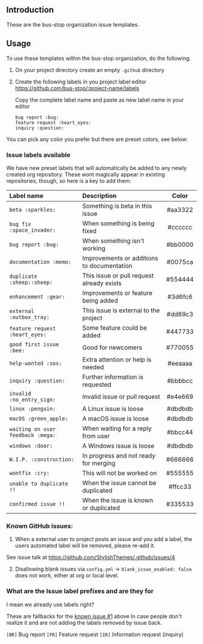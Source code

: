 ## Introduction

These are the bus-stop organization issue templates.


## Usage

To use these templates within the bus-stop organization, do the following.

1. On your project directory create an empty `.github` directory
2. Create the following labels in you project label editor
   https://github.com/bus-stop/:project-name/labels

   Copy the complete label name and paste as new label name in your editor

   `bug report :bug:`<br>
   `feature request :heart_eyes:`<br>
   `inquiry :question:`<br>

You can pick any color you prefer but there are preset colors, see below:

### Issue labels available

We have new preset labels that will automatically be added to any newly created org repository.
These wont magically appear in existing repositories, though, so here is a key to add them:


| Label name                        | Description                                | Color   |
| :-------------------------------- | :----------------------------------------- | :-----: |
| `beta :sparkles:`                 | Something is beta in this issue            | #aa3322 |
| `bug fix :space_invader:`         | When something is being fixed              | #cccccc |
| `bug report :bug:`                | When something isn't working               | #bb0000 |
| `documentation :memo:`            | Improvements or additions to documentation | #0075ca |
| `duplicate :sheep::sheep:`        | This issue or pull request already exists  | #554444 |
| `enhancement :gear:`              | Improvements or feature being added        | #3d6fc6 |
| `external :outbox_tray:`          | This issue is external to the project      | #dd89c3 |
| `feature request :heart_eyes:`    | Some feature could be added                | #447733 |
| `good first issue :bee:`          | Good for newcomers                         | #770055 |
| `help-wanted :sos:`               | Extra attention or help is needed          | #eeaaaa |
| `inquiry :question:`              | Further information is requested           | #bbbbcc |
| `invalid :no_entry_sign:`         | Invalid issue or pull request              | #e4e669 |
| `linux :penguin:`                 | A Linux issue is loose                     | #dbdbdb |
| `macOS :green_apple:`             | A macOS issue is loose                     | #dbdbdb |
| `waiting on user feedback :mega:` | When waiting for a reply from user         | #bbcc44 |
| `windows :door:`                  | A Windows issue is loose                   | #dbdbdb |
| `W.I.P. :construction:`           | In progress and not ready for merging      | #666666 |
| `wontfix :cry:`                   | This will not be worked on                 | #555555 |
| `unable to duplicate !!`          | When the issue cannot be duplicated        | #ffcc33 |
| `confirmed issue !!`              | When the issue is known or duplicated       | #335533 |

### Known GitHub issues:

1. When a external user to project posts an issue and you add a label,
the users automated label will be removed, please re-add it.

See issue talk at https://github.com/StylishThemes/.github/issues/4

2. Disallowing blank issues via `config.yml` -> `blank_issue_enabled: false` does not work,
either at org or local level.

### What are the Issue label prefixes and are they for
I mean we already use labels right?

These are fallbacks for the [known issue #1](#known-github-issues) above
In case people don't realize it and are not adding the labels removed by issue back. 


`[BR]` Bug report
`[FR]` Feature request
`[IR]` Information request (inquiry)
